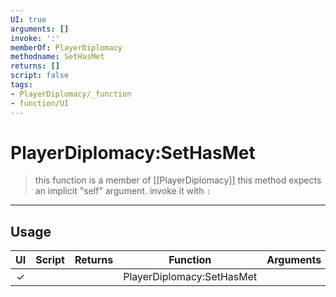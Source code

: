 ```yaml
---
UI: true
arguments: []
invoke: ':'
memberOf: PlayerDiplomacy
methodname: SetHasMet
returns: []
script: false
tags:
- PlayerDiplomacy/_function
- function/UI
---
```

# PlayerDiplomacy:SetHasMet
> this function is a member of [[PlayerDiplomacy]]
> this method expects an implicit "self" argument. invoke it with `:`
-----
## Usage
|  UI | Script | Returns | Function | Arguments |
|:---:|:------:|-------:|:--------:|:---------|
|✓| ||PlayerDiplomacy:SetHasMet||
